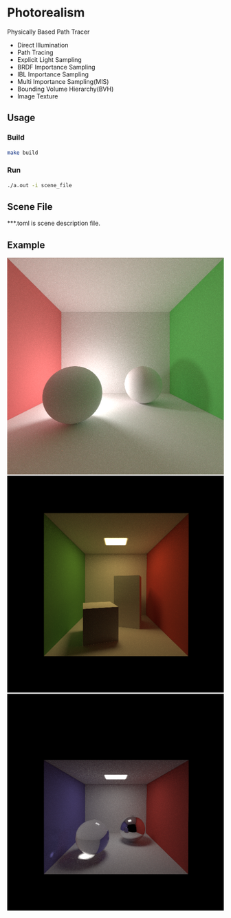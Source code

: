 # Photorealism
Physically Based Path Tracer

* Direct Illumination
* Path Tracing
* Explicit Light Sampling
* BRDF Importance Sampling
* IBL Importance Sampling
* Multi Importance Sampling(MIS)
* Bounding Volume Hierarchy(BVH)
* Image Texture

## Usage
### Build
```bash
make build
```

### Run
```bash
./a.out -i scene_file
```

## Scene File
***.toml is scene description file.

## Example
![](figs/fig1.png)
![](figs/fig2.png)
![](figs/fig3.png)
